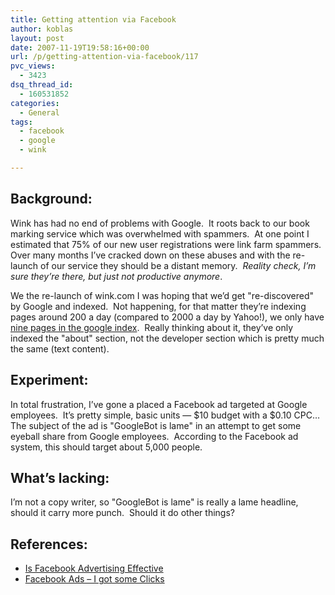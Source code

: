 ```yaml
---
title: Getting attention via Facebook
author: koblas
layout: post
date: 2007-11-19T19:58:16+00:00
url: /p/getting-attention-via-facebook/117
pvc_views:
  - 3423
dsq_thread_id:
  - 160531852
categories:
  - General
tags:
  - facebook
  - google
  - wink

---
```

## Background:

Wink has had no end of problems with Google.&#160; It roots back to our book marking service which was overwhelmed with spammers.&#160; At one point I estimated that 75% of our new user registrations were link farm spammers.&#160; Over many months I&#8217;ve cracked down on these abuses and with the re-launch of our service they should be a distant memory.&#160; _Reality check, I&#8217;m sure they&#8217;re there, but just not productive anymore_.&#160; 

We the re-launch of wink.com I was hoping that we&#8217;d get "re-discovered" by Google and indexed.&#160; Not happening, for that matter they&#8217;re indexing pages around 200 a day (compared to 2000 a day by Yahoo!), we only have [nine pages in the google index][1].&#160; Really thinking about it, they&#8217;ve only indexed the "about" section, not the developer section which is pretty much the same (text content).&#160; 

## Experiment:

In total frustration, I&#8217;ve gone a placed a Facebook ad targeted at Google employees.&#160; It&#8217;s pretty simple, basic units &#8212; $10 budget with a $0.10 CPC&#8230; The subject of the ad is "GoogleBot is lame" in an attempt to get some eyeball share from Google employees.&#160; According to the Facebook ad system, this should target about 5,000 people.&#160; 

## What&#8217;s lacking:

I&#8217;m not a copy writer, so "GoogleBot is lame" is really a lame headline, should it carry more punch.&#160; Should it do other things?&#160; 

## References:

  * [Is Facebook Advertising Effective][2]
  * [Facebook Ads &#8211; I got some Clicks][3]

 [1]: http://www.google.com/search?q=site%3Awink.com+-site%3Ablog.wink.com&ie=utf-8&oe=utf-8&aq=t&rls=org.mozilla:en-US:official&client=firefox-a
 [2]: http://www.allfacebook.com/2007/11/is-facebook-advertising-effective/
 [3]: http://avc.blogs.com/a_vc/2007/11/facebook-ads--.html
